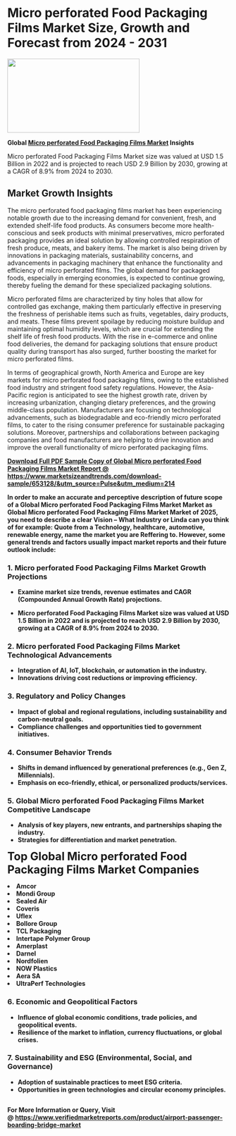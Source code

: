 <H1>Micro perforated Food Packaging Films Market Size, Growth and Forecast from 2024 - 2031</H1><img class="aligncenter size-medium wp-image-584254" src="https://thirdeyenews.in/wp-content/uploads/2024/09/Global-Market-Research-300x168.jpeg" alt="" width="300" height="168" /><p><strong>Global&nbsp;<a href="https://www.marketsizeandtrends.com/download-sample/653128/&amp;utm_source=Pulse&amp;utm_medium=214">Micro perforated Food Packaging Films Market</a> Insights</strong></p><p>Micro perforated Food Packaging Films Market size was valued at USD 1.5 Billion in 2022 and is projected to reach USD 2.9 Billion by 2030, growing at a CAGR of 8.9% from 2024 to 2030.</p><p><h2>Market Growth Insights</h2> <p>The micro perforated food packaging films market has been experiencing notable growth due to the increasing demand for convenient, fresh, and extended shelf-life food products. As consumers become more health-conscious and seek products with minimal preservatives, micro perforated packaging provides an ideal solution by allowing controlled respiration of fresh produce, meats, and bakery items. The market is also being driven by innovations in packaging materials, sustainability concerns, and advancements in packaging machinery that enhance the functionality and efficiency of micro perforated films. The global demand for packaged foods, especially in emerging economies, is expected to continue growing, thereby fueling the demand for these specialized packaging solutions.</p> <p><strong><a href="#"></a></strong></p> <p>Micro perforated films are characterized by tiny holes that allow for controlled gas exchange, making them particularly effective in preserving the freshness of perishable items such as fruits, vegetables, dairy products, and meats. These films prevent spoilage by reducing moisture buildup and maintaining optimal humidity levels, which are crucial for extending the shelf life of fresh food products. With the rise in e-commerce and online food deliveries, the demand for packaging solutions that ensure product quality during transport has also surged, further boosting the market for micro perforated films.</p> <p>In terms of geographical growth, North America and Europe are key markets for micro perforated food packaging films, owing to the established food industry and stringent food safety regulations. However, the Asia-Pacific region is anticipated to see the highest growth rate, driven by increasing urbanization, changing dietary preferences, and the growing middle-class population. Manufacturers are focusing on technological advancements, such as biodegradable and eco-friendly micro perforated films, to cater to the rising consumer preference for sustainable packaging solutions. Moreover, partnerships and collaborations between packaging companies and food manufacturers are helping to drive innovation and improve the overall functionality of micro perforated packaging films.</p> <p><strong><a href="#"></p><p><span class=""><strong>Download Full PDF Sample Copy of Global Micro perforated Food Packaging Films Market Report</strong> @ <a href="https://www.marketsizeandtrends.com/download-sample/653128/&amp;utm_source=Pulse&amp;utm_medium=214" target="_blank">https://www.marketsizeandtrends.com/download-sample/653128/&amp;utm_source=Pulse&amp;utm_medium=214</a></span></p><p>In order to make an accurate and perceptive description of future scope of a Global&nbsp;Micro perforated Food Packaging Films Market Market as Global&nbsp;Micro perforated Food Packaging Films Market Market of 2025, you need to describe a clear Vision &ndash; What Industry or Linda can you think of for example: Quote from a Technology, healthcare, automotive, renewable energy, name the market you are Reffering to. However, some general trends and factors usually impact market reports and their future outlook include:</p><h3>1.&nbsp;<strong>Micro perforated Food Packaging Films Market Growth Projections</strong></h3><ul><li>Examine market size trends, revenue estimates and CAGR (Compounded Annual Growth Rate) projections.</li><li><p>Micro perforated Food Packaging Films Market size was valued at USD 1.5 Billion in 2022 and is projected to reach USD 2.9 Billion by 2030, growing at a CAGR of 8.9% from 2024 to 2030.</p></li></ul><h3>2.&nbsp;<strong>Micro perforated Food Packaging Films Market Technological Advancements</strong></h3><ul><li>Integration of AI, IoT, blockchain, or automation in the industry.</li><li>Innovations driving cost reductions or improving efficiency.</li></ul><h3>3.&nbsp;<strong>Regulatory and Policy Changes</strong></h3><ul><li>Impact of global and regional regulations, including sustainability and carbon-neutral goals.</li><li>Compliance challenges and opportunities tied to government initiatives.</li></ul><h3>4.&nbsp;<strong>Consumer Behavior Trends</strong></h3><ul><li>Shifts in demand influenced by generational preferences (e.g., Gen Z, Millennials).</li><li>Emphasis on eco-friendly, ethical, or personalized products/services.</li></ul><h3>5.&nbsp;<strong>Global Micro perforated Food Packaging Films Market Competitive Landscape</strong></h3><ul><li>Analysis of key players, new entrants, and partnerships shaping the industry.</li><li>Strategies for differentiation and market penetration.</li></ul><p data-pm-slice="1 1 []"><span style="color: inherit; font-family: inherit; font-size: 25px;">Top Global Micro perforated Food Packaging Films Market Companies</span></p><div class="" data-test-id=""><p><li>Amcor</li><li> Mondi Group</li><li> Sealed Air</li><li> Coveris</li><li> Uflex</li><li> Bollore Group</li><li> TCL Packaging</li><li> Intertape Polymer Group</li><li> Amerplast</li><li> Darnel</li><li> Nordfolien</li><li> NOW Plastics</li><li> Aera SA</li><li> UltraPerf Technologies</li></p></div><h3>6.&nbsp;<strong>Economic and Geopolitical Factors</strong></h3><ul><li>Influence of global economic conditions, trade policies, and geopolitical events.</li><li>Resilience of the market to inflation, currency fluctuations, or global crises.</li></ul><h3>7.&nbsp;<strong>Sustainability and ESG (Environmental, Social, and Governance)</strong></h3><ul><li>Adoption of sustainable practices to meet ESG criteria.</li><li>Opportunities in green technologies and circular economy principles.</li></ul><h2><strong style="font-size: 14px;">For More Information or Query, Visit @&nbsp;</strong><a style="background-color: #ffffff; font-size: 14px;" href="https://www.marketsizeandtrends.com/report/micro-perforated-food-packaging-films-market/" target="_blank">https://www.verifiedmarketreports.com/product/airport-passenger-boarding-bridge-market</a></h2>
